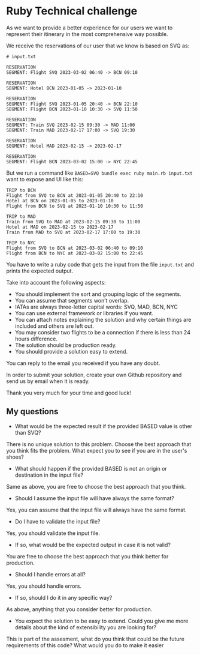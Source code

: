 # Ruby Technical challenge

As we want to provide a better experience for our users we want to represent their itinerary in the most comprehensive way possible.

We receive the reservations of our user that we know is based on SVQ as:

```
# input.txt

RESERVATION
SEGMENT: Flight SVQ 2023-03-02 06:40 -> BCN 09:10

RESERVATION
SEGMENT: Hotel BCN 2023-01-05 -> 2023-01-10

RESERVATION
SEGMENT: Flight SVQ 2023-01-05 20:40 -> BCN 22:10
SEGMENT: Flight BCN 2023-01-10 10:30 -> SVQ 11:50

RESERVATION
SEGMENT: Train SVQ 2023-02-15 09:30 -> MAD 11:00
SEGMENT: Train MAD 2023-02-17 17:00 -> SVQ 19:30

RESERVATION
SEGMENT: Hotel MAD 2023-02-15 -> 2023-02-17

RESERVATION
SEGMENT: Flight BCN 2023-03-02 15:00 -> NYC 22:45
```

But we run a command like `BASED=SVQ bundle exec ruby main.rb input.txt` want to expose and UI like this:

```
TRIP to BCN
Flight from SVQ to BCN at 2023-01-05 20:40 to 22:10
Hotel at BCN on 2023-01-05 to 2023-01-10
Flight from BCN to SVQ at 2023-01-10 10:30 to 11:50

TRIP to MAD
Train from SVQ to MAD at 2023-02-15 09:30 to 11:00
Hotel at MAD on 2023-02-15 to 2023-02-17
Train from MAD to SVQ at 2023-02-17 17:00 to 19:30

TRIP to NYC
Flight from SVQ to BCN at 2023-03-02 06:40 to 09:10
Flight from BCN to NYC at 2023-03-02 15:00 to 22:45
```

You have to write a ruby code that gets the input from the file `input.txt` and prints the expected output.

Take into account the following aspects:

- You should implement the sort and grouping logic of the segments.
- You can assume that segments won’t overlap.
- IATAs are always three-letter capital words: SVQ, MAD, BCN, NYC
- You can use external framework or libraries if you want.
- You can attach notes explaining the solution and why certain things are included and others are left out.
- You may consider two flights to be a connection if there is less than 24 hours difference.
- The solution should be production ready.
- You should provide a solution easy to extend.

You can reply to the email you received if you have any doubt.

In order to submit your solution, create your own Github repository and send us by email when it is ready.

Thank you very much for your time and good luck!

## My questions

* What would be the expected result if the provided BASED value is other than SVQ?

There is no unique solution to this problem. Choose the best approach that you think fits the problem. What expect you to see if you are in the user's shoes?

* What should happen if the provided BASED is not an origin or destination in the input file?

Same as above, you are free to choose the best approach that you think.

* Should I assume the input file will have always the same format?

Yes, you can assume that the input file will always have the same format.

* Do I have to validate the input file?

Yes, you should validate the input file.

* If so, what would be the expected output in case it is not valid?

You are free to choose the best approach that you think better for production.

* Should I handle errors at all?

Yes, you should handle errors.

* If so, should I do it in any specific way?

As above, anything that you consider better for production.

* You expect the solution to be easy to extend. Could you give me more details about the kind of extensibility you are looking for?

This is part of the assesment, what do you think that could be the future requirements of this code? What would you do to make it easier
